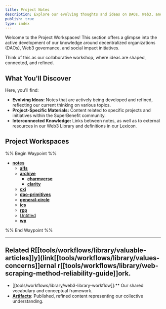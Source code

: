 ```yaml
---
title: Project Notes
description: Explore our evolving thoughts and ideas on DAOs, Web3, and social impact.
publish: true
type: index
---
```


Welcome to the Project Workspaces! This section offers a glimpse into the active development of our knowledge around decentralized organizations (DAOs), Web3 governance, and social impact initiatives.

Think of this as our collaborative workshop, where ideas are shaped, connected, and refined.

## What You'll Discover

Here, you'll find:

*   **Evolving Ideas:** Notes that are actively being developed and refined, reflecting our current thinking on various topics.
*   **Project-Specific Materials:** Content related to specific projects and initiatives within the SuperBenefit community.
*   **Interconnected Knowledge:** Links between notes, as well as to external resources in our Web3 Library and definitions in our Lexicon.

## Project Workspaces

%% Begin Waypoint %%
- **[notes](./notes.md)**
  - **[aifs](./aifs/aifs.md)**
  - **[archive](./archive/archive.md)**
    - **[charmverse](./archive/charmverse/charmverse.md)**
    - **[clarity](./archive/clarity/clarity.md)**
  - **[cxi](./cxi/cxi.md)**
  - **[dao-primitives](./dao-primitives/dao-primitives.md)**
  - **[general-circle](./general-circle/general-circle.md)**
  - **[ics](./ics/ics.md)**
  - **[rpp](./rpp/rpp.md)**
  - [Untitled](./Untitled.md)
  - **[wp](./wp/wp.md)**

%% End Waypoint %%

---

## Related R[[tools/workflows/library/valuable-articles]]y](link[[tools/workflows/library/values-concerns]]ernal r[[tools/workflows/library/web-scraping-method-reliability-guide]]ork.
* [[tools/workflows/library/web3-library-workflow]]:**  Our shared vocabulary and conceptual framework.
* **[Artifacts](artifacts/artifacts.md):**  Published, refined content representing our collective understanding.
